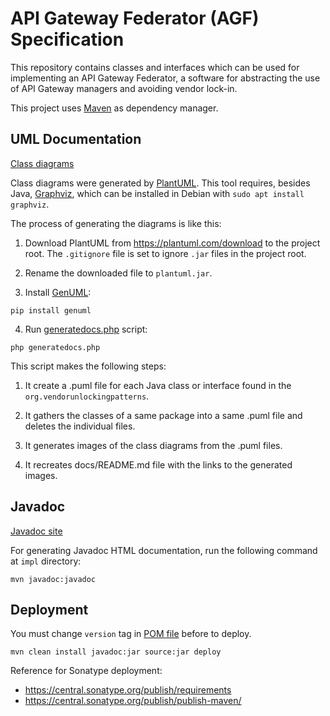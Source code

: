 # API Gateway Federator (AGF) Specification

This repository contains classes and interfaces which can be used for implementing an API Gateway Federator, a software for abstracting the use of API Gateway managers and avoiding vendor lock-in.

This project uses [Maven](https://maven.apache.org/guides/index.html) as dependency manager.

## UML Documentation

[Class diagrams](docs/README.md)

Class diagrams were generated by [PlantUML](https://plantuml.com). This tool requires, besides Java, [Graphviz](https://gitlab.com/graphviz/graphviz), which can be installed in Debian with `sudo apt install graphviz`.

The process of generating the diagrams is like this:

1. Download PlantUML from https://plantuml.com/download to the project root. The `.gitignore` file is set to ignore `.jar` files in the project root.

2. Rename the downloaded file to `plantuml.jar`.

3. Install [GenUML](https://github.com/samuller/genuml):

```shell
pip install genuml
```

4. Run [generatedocs.php](generatedocs.php) script:

```shell
php generatedocs.php
```

This script makes the following steps:

1. It create a .puml file for each Java class or interface found in the  `org.vendorunlockingpatterns`.

2. It gathers the classes of a same package into a same .puml file and deletes the individual files.

3. It generates images of the class diagrams from the .puml files.

4. It recreates docs/README.md file with the links to the generated images.

## Javadoc

[Javadoc site](./impl/target/site/apidocs/index.html)

For generating Javadoc HTML documentation, run the following command at `impl` directory:

```shell
mvn javadoc:javadoc
```

## Deployment

You must change `version` tag in [POM file](impl/pom.xml) before to deploy.

```shell
mvn clean install javadoc:jar source:jar deploy
```

Reference for Sonatype deployment:

* https://central.sonatype.org/publish/requirements
* https://central.sonatype.org/publish/publish-maven/

